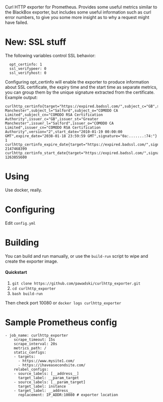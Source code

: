 Curl HTTP exporter for Prometheus. Provides some useful metrics similar to the BlackBox exporter, but includes some useful information such as curl error numbers, to give you some more insight as to why a request might have failed.

# New: SSL stuff

The following variables control SSL behavior:
```
  opt_certinfo: 1
  ssl_verifypeer: 0
  ssl_verifyhost: 0
```
Configuring opt_certinfo will enable the exporter to produce information about SSL certificate, the expiry time and the start time as separate metrics, you can group them by the unique signature extracted from the certificate. Example output:
```
curlhttp_certinfo{target="https://expired.badssl.com/",subject_c="GB",subject_st="Greater Manchester",subject_l="Salford",subject_o="COMODO CA Limited",subject_cn="COMODO RSA Certification Authority",issuer_c="GB",issuer_st="Greater Manchester",issuer_l="Salford",issuer_o="COMODO CA Limited",issuer_cn="COMODO RSA Certification Authority",version="2",start_date="2010-01-19 00:00:00 GMT",expire_date="2038-01-18 23:59:59 GMT",signature="0a:.......:74:"} 1
curlhttp_certinfo_expire_date{target="https://expired.badssl.com/",signature="0a:.......:74:"} 2147468399
curlhttp_certinfo_start_date{target="https://expired.badssl.com/",signature="0a::.......:74:"} 1263855600
```

# Using

Use docker, really.

# Configuring

Edit `config.yml`

# Building

You can build and run manually, or use the `build-run` script to wipe and create the exporter image.

#### Quickstart

1. `git clone https://github.com/pawadski/curlhttp_exporter.git`
2. `cd curlhttp_exporter`
3. `bash build-run`

Then check port 10080 or `docker logs curlhttp_exporter`

# Sample Prometheus config

```
- job_name: curlhttp_exporter
    scrape_timeout: 15s
    scrape_interval: 20s
    metrics_path: /
    static_configs:
    - targets:
      - https://www.mysite1.com/
      - https://ihaveasecondsite.com/
    relabel_configs:
    - source_labels: [__address__]
      target_label: __param_target
    - source_labels: [__param_target]
      target_label: instance
    - target_label: __address__
      replacement: IP_ADDR:10080 # exporter location
```
